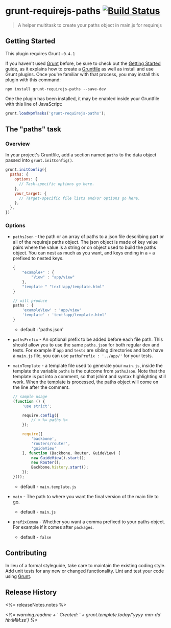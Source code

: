 # grunt-requirejs-paths [![Build Status](https://travis-ci.org/Solid-Interactive/masseuse.png?branch=bower)](https://travis-ci.org/pajtai/grunt-requirejs-paths)

> A helper multitask to create your paths object in main.js for requirejs

## Getting Started
This plugin requires Grunt `~0.4.1`

If you haven't used [Grunt](http://gruntjs.com/) before, be sure to check out the [Getting Started](http://gruntjs.com/getting-started) guide, as it explains how to create a [Gruntfile](http://gruntjs.com/sample-gruntfile) as well as install and use Grunt plugins. Once you're familiar with that process, you may install this plugin with this command:

```shell
npm install grunt-requirejs-paths --save-dev
```

One the plugin has been installed, it may be enabled inside your Gruntfile with this line of JavaScript:

```js
grunt.loadNpmTasks('grunt-requirejs-paths');
```

## The "paths" task

### Overview
In your project's Gruntfile, add a section named `paths` to the data object passed into `grunt.initConfig()`.

```js
grunt.initConfig({
  paths: {
    options: {
      // Task-specific options go here.
    },
    your_target: {
      // Target-specific file lists and/or options go here.
    },
  },
})
```

### Options

* `pathsJson` - the path or an array of paths to a json file describing part or all of the requirejs paths object. The
json object is made of key value pairs where the value is a string or on object used to build the paths object.
You can nest as much as you want, and keys ending in a `+` a prefixed to nested keys.

    ```javascript
    {
        "example+" : {
            "View" : "app/view"
        },
        "template " "text!app/template.html"
    }

    // will produce
    paths : {
        'exampleView' : 'app/view'
        'template' : 'text!app/template.html'
    }
    ```

    * default : 'paths.json'

* `pathsPrefix` - An optional prefix to be added before each file path. This should allow you to use the same `paths.json`
for both regular dev and tests. For example if `app` and `tests` are sibling directories and both have a `main.js` file,
you can use `pathsPrefix : '../app/'` for your tests.

* `mainTemplate` - a template file used to generate your `main.js`, inside the template the variable `paths` is the
outcome from `pathsJson`. Note that the template is put into a comment, so that jshint and syntax highlighting still work.
When the template is processed, the paths object will come on the line after the comment.

    ```javascript
    // sample usage
    (function () {
        'use strict';

        require.config({
            // < %= paths %>
        });

        require([
            'backbone',
            'routers/router',
            'guideView'
        ], function (Backbone, Router, GuideView) {
            new GuideView().start();
            new Router();
            Backbone.history.start();
        });
    }());
    ```

    * default - `main.template.js`
* `main` - The path to where you want the final version of the main file to go.
    * default - `main.js`

* `prefixComma` - Whether you want a comma prefixed to your paths object. For example if it comes after `packages`.
    * default - `false`

## Contributing
In lieu of a formal styleguide, take care to maintain the existing coding style. Add unit tests for any new or changed functionality. Lint and test your code using [Grunt](http://gruntjs.com/).

## Release History

<%= releaseNotes.notes %>

_<%= warning.readme  + ' Created: ' + grunt.template.today('yyyy-mm-dd hh:MM:ss') %>_
